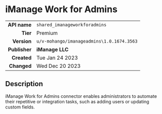 # iManage Work for Admins
| | |
|-:|-|
|**API name**|`shared_imanageworkforadmins`|
|**Tier**|Premium|
|**Version**|`u/v-mohango/imanageadmins\1.0.1674.3563`|
|**Publisher**|**iManage LLC**|
|**Created**|Tue Jan 24 2023|
|**Changed**|Wed Dec 20 2023|

## Description
iManage Work for Admins connector enables administrators to automate their repetitive or integration tasks, such as adding users or updating custom fields.
